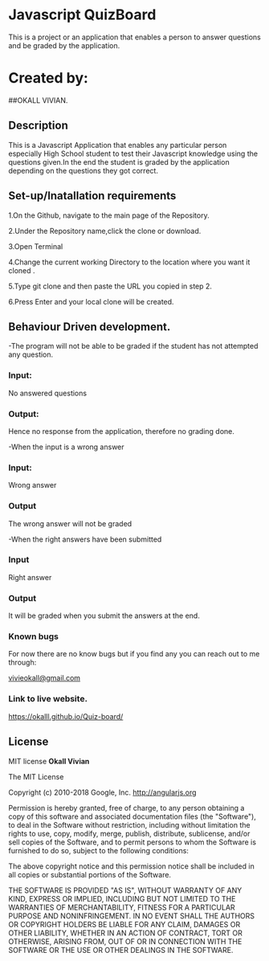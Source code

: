 # Javascript QuizBoard
This is a project or an application that enables a person to answer questions and be graded by the application.
# Created by:
##OKALL VIVIAN.
## Description
This is a Javascript Application that enables any particular person especially High School student to test their Javascript knowledge using the questions given.In the end the student is graded by the application depending on the questions they got correct.
## Set-up/Inatallation requirements
1.On the Github, navigate to the main page of the Repository.

2.Under the Repository name,click the clone or download.

3.Open Terminal

4.Change the current working Directory to the location where you want it cloned .

5.Type git clone and then paste the URL you copied in step 2.

6.Press Enter and your local clone will be created.

## Behaviour Driven development.
-The program will not be able to be graded if the student has not attempted any question.

### Input:
No answered questions

### Output:
Hence no response from the application, therefore no grading done.

-When the input is a wrong answer

### Input:
Wrong answer

### Output
The wrong answer will not be graded

-When the right answers have been submitted

### Input
Right answer

### Output
It will be graded when you submit the answers at the end.

### Known bugs
For now there are no know bugs but if you find any you can reach out to me through:

vivieokall@gmail.com

### Link to live website.

https://okalll.github.io/Quiz-board/

## License
MIT license **Okall Vivian**

The MIT License

Copyright (c) 2010-2018 Google, Inc. http://angularjs.org

Permission is hereby granted, free of charge, to any person obtaining a copy
of this software and associated documentation files (the "Software"), to deal
in the Software without restriction, including without limitation the rights
to use, copy, modify, merge, publish, distribute, sublicense, and/or sell
copies of the Software, and to permit persons to whom the Software is
furnished to do so, subject to the following conditions:

The above copyright notice and this permission notice shall be included in
all copies or substantial portions of the Software.

THE SOFTWARE IS PROVIDED "AS IS", WITHOUT WARRANTY OF ANY KIND, EXPRESS OR
IMPLIED, INCLUDING BUT NOT LIMITED TO THE WARRANTIES OF MERCHANTABILITY,
FITNESS FOR A PARTICULAR PURPOSE AND NONINFRINGEMENT. IN NO EVENT SHALL THE
AUTHORS OR COPYRIGHT HOLDERS BE LIABLE FOR ANY CLAIM, DAMAGES OR OTHER
LIABILITY, WHETHER IN AN ACTION OF CONTRACT, TORT OR OTHERWISE, ARISING FROM,
OUT OF OR IN CONNECTION WITH THE SOFTWARE OR THE USE OR OTHER DEALINGS IN
THE SOFTWARE.

 

